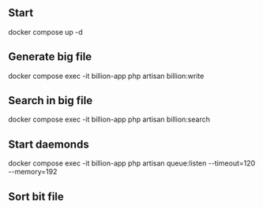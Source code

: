 ## Start
docker compose up -d

## Generate big file
docker compose exec -it billion-app php artisan billion:write

## Search in big file
docker compose exec -it billion-app php artisan billion:search

## Start daemonds
docker compose exec -it billion-app php artisan queue:listen --timeout=120 --memory=192

## Sort bit file
